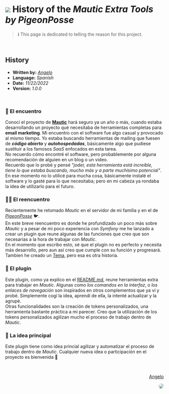 
# <img src="https://github.com/PigeonPosse.png?size=72" /> History of the <i>Mautic Extra Tools by PigeonPosse</i>

>**ℹ️** This page is dedicated to telling the reason for this project.

<br>

## History
- <b>Written by:</b> _[Angelo](https://github.com/AngelEspejo)_
- <b>Language:</b> _Spanish_
- <b>Date:</b> _11/22/2022_
- <b>Version:</b> _1.0.0_

<br>

### 📮 El encuentro

Conocí el proyecto de <b>[Mautic](https://github.com/mautic)</b> hará seguro ya un año o más, cuando estaba desarrollando un proyecto qué necesitaba de herramientas completas para <b>email marketing</b>.
Mi encuentro con el software fue algo casual y provocado al mismo tiempo. Yo estaba buscando herramientas de mailing que fuesen de <b>_código abierto_</b> y <b>_autohospedadas_</b>, básicamente algo que pudiese sustituir a los famosos _SaaS_ enfocados en esta tarea. 
<br>No recuerdo cómo encontré el software, pero probablemente por alguna recomendación de alguien en un blog o un video.
<br>Recuerdo que lo probé y pensé _"joder, esta herramienta está increíble, tiene lo que estaba buscando, mucho más y a parte muchísimo potencial"_. 
<br>En ese momento no lo utilicé para mucha cosa, básicamente instalé el software y lo gasté para lo que necesitaba; pero en mi cabeza ya rondaba la idea de utilizarlo para el futuro.

### 👨‍💻 El reencuentro

Recientemente he retomado _Mautic_ en el servidor de mi familia y en el de _[PigeonPosse](https://github.com/PigeonPosse)_ 🐦.<br> En este breve reencuentro es donde he profundizado un poco más sobre _Mautic_ y a pesar de mi poco experiencia con _Symfony_ me he lanzado a crear un plugin que reune algunas de las funciones que creo que son necesarias a la hora de trabajar con _Mautic_. 
<br>En el momento que escribo esto, sé que el plugin no es perfecto y necesita más desarrollo, pero aun así creo que cumple con su función y progresará. 
<br>Tambien he creado un [Tema](https://github.com/PigeonPosse/mautic-theme), pero esa es otra historia.

### 🔌 El plugin

Este plugin, como ya explico en el [README.md](https://github.com/PigeonPosse/mautic-plugin-extra-tools/blob/main/README.md), reune herramientas extra para trabajar en _Mautic_. Algunas como _los comandos en la interfaz_, o _los enlaces de navegación_ son inspirados en otros complementos que ya ví y probé. Simplemente cogí la idea, aprendí de ella, la intenté actualizar y la agrupé.
<br>
Otras funcionalidades son la creación de tokens personalizados, una herramienta bastante práctica a mi parecer. Creo que la utilización de los tokens personalizados agilizan mucho el proceso de trabajo dentro de _Mautic_. 

### 🌈 La idea principal

Este plugin tiene como idea princial agilizar y automatizar el proceso de trabajo dentro de _Mautic_. Cualquier nueva idea o participación en el proyecto es bienvenida 💜 


<br>

<div style="text-align: right">

[Angelo](https://github.com/AngelEspejo)

<img src="https://github.com/AngelEspejo.png?size=72" style="border-radius:100%"/>

</div>

<br>
